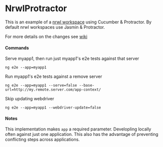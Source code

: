 # NrwlProtractor

This is an example of a [nrwl workspace](https://nrwl.io/nx) using Cucumber & Protractor. By default nrwl workspaces use Jasmin & Protractor.

For more details on the changes see [wiki](https://github.com/mrwarrens/nrwl-cucumber/wiki)

#### Commands 

Serve myapp1, then run just myapp1's e2e tests against that server

`ng e2e --app=myapp1`

Run myapp1's e2e tests against a remove server

`ng e2e --app=myapp1 --serve=false --base-url=http://my.remote.server.com/app-context/`

Skip updating webdriver

`ng e2e --app=myapp1 --webdriver-update=false`

#### Notes
This implementation makes `app` a required parameter. Developling locally often against just one application.  This also has the advantage of preventing conflicting steps across applications.
